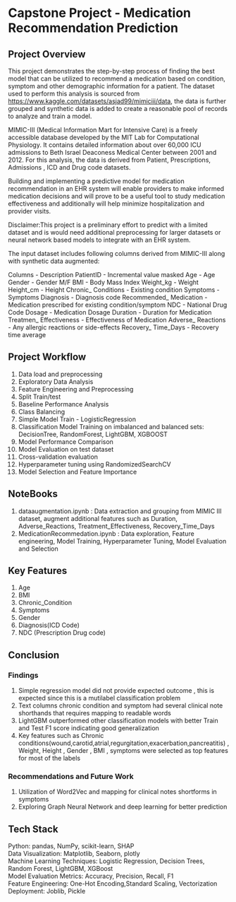 # Capstone Project - Medication Recommendation Prediction
## Project Overview
This project demonstrates the step-by-step process of finding the best model that can be utilized to recommend a medication based on condition, symptom and other demographic information for a patient. The dataset used to perform this analysis is sourced from https://www.kaggle.com/datasets/asjad99/mimiciii/data, the data is further grouped and synthetic data is added to create a reasonable pool of records to analyze and train a model.

MIMIC-III (Medical Information Mart for Intensive Care) is a freely accessible database developed by the MIT Lab for Computational Physiology. It contains detailed information about over 60,000 ICU admissions to Beth Israel Deaconess Medical Center between 2001 and 2012. For this analysis, the data is derived from Patient, Prescriptions, Admissions , ICD and Drug code datasets.

Building and implementing a predictive model for medication recommendation in an EHR system will enable providers to make informed medication decisions and will prove to be a useful tool to study medication effectiveness and additionally will help minimize hospitalization and provider visits.

Disclaimer:This project is a preliminary effort to predict with a limited dataset and is would need additional preprocessing for larger datasets or neural network based models to integrate with an EHR system.

The input dataset includes following columns derived from MIMIC-III along with synthetic data augmented:

Columns - Description
PatientID - Incremental value masked
Age - Age
Gender - Gender M/F
BMI - Body Mass Index
Weight_kg - Weight
Height_cm - Height
Chronic_ Conditions - Existing condition
Symptoms - Symptoms
Diagnosis - Diagnosis code
Recommended_ Medication - Medication prescribed for existing condition/symptom
NDC - National Drug Code
Dosage - Medication Dosage
Duration - Duration for Medication
Treatmen_ Effectiveness - Effectiveness of Medication
Adverse_ Reactions - Any allergic reactions or side-effects
Recovery_ Time_Days - Recovery time average

## Project Workflow 
1. Data load and preprocessing               
2. Exploratory Data Analysis               
3. Feature Engineering and Preprocessing                  
4. Split Train/test                 
5. Baseline Performance Analysis                  
6. Class Balancing                    
7. Simple Model Train - LogisticRegression                 
8. Classification Model Training on imbalanced and balanced sets: DecisionTree, RandomForest, LightGBM, XGBOOST
9. Model Performance Comparison
10. Model Evaluation on test dataset
11. Cross-validation evaluation
12. Hyperparameter tuning using RandomizedSearchCV
13. Model Selection and Feature Importance

## NoteBooks
1. dataaugmentation.ipynb : Data extraction and grouping from MIMIC III dataset, augment additional features such as Duration, Adverse_Reactions, Treatment_Effectiveness, Recovery_Time_Days
2. MedicationRecommedation.ipynb : Data exploration, Feature engineering, Model Training, Hyperparameter Tuning, Model Evaluation and Selection

## Key Features

1. Age
2. BMI
3. Chronic_Condition
4. Symptoms
5. Gender
6. Diagnosis(ICD Code)
7. NDC (Prescription Drug code)

## Conclusion

### Findings

1. Simple regression model did not provide expected outcome , this is expected since this is a mutilabel classification problem
2. Text columns chronic condition and symptom had several clinical note shorthands that requires mapping to readable words
3. LightGBM outperformed other classification models with better Train and Test F1 score indicating good generalization
4. Key features such as Chronic conditions(wound,carotid,atrial,regurgitation,exacerbation,pancreatitis) , Weight, Height , Gender , BMI , symptoms were selected as top features for most of the labels

### Recommendations and Future Work
1. Utilization of Word2Vec and mapping for clinical notes shortforms in symptoms               
2. Exploring Graph Neural Network and deep learning for better prediction

## Tech Stack

Python: pandas, NumPy, scikit-learn, SHAP             
Data Visualization: Matplotlib, Seaborn, plotly                    
Machine Learning Techniques: Logistic Regression, Decision Trees, Random Forest, LightGBM, XGBoost                 
Model Evaluation Metrics: Accuracy, Precision, Recall, F1                    
Feature Engineering: One-Hot Encoding,Standard Scaling, Vectorization                
Deployment: Joblib, Pickle               
